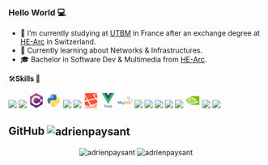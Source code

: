 ### Hello World :computer:

- 🔭 I’m currently studying at <a href="https://www.utbm.fr">UTBM</a> in France after an exchange degree at <a href="https://www.he-arc.ch">HE-Arc</a> in Switzerland. 
- :rocket: Currently learning about Networks & Infrastructures.
- :mortar_board: Bachelor in Software Dev & Multimedia from <a href="https://www.he-arc.ch">HE-Arc</a>. 


🛠️**Skills :floppy_disk:**

<code><img height="30" src="https://raw.githubusercontent.com/jmnote/z-icons/master/svg/java.svg"></code>
<code><img height="30" src="https://raw.githubusercontent.com/jmnote/z-icons/master/svg/cpp.svg"></code>
<code><img height="30" src="https://raw.githubusercontent.com/devicons/devicon/master/icons/csharp/csharp-original.svg"></code>
<code><img height="30" src="https://raw.githubusercontent.com/devicons/devicon/master/icons/python/python-original.svg"></code>
<code><img height="30" src="https://www.vectorlogo.zone/logos/kotlinlang/kotlinlang-icon.svg"></code>
<code><img height="30" src="https://upload.wikimedia.org/wikipedia/commons/9/99/Unofficial_JavaScript_logo_2.svg"></code>
<code><img height="30" src="https://raw.githubusercontent.com/devicons/devicon/master/icons/laravel/laravel-plain-wordmark.svg"></code>
<code><img height="30" src="https://raw.githubusercontent.com/devicons/devicon/master/icons/vuejs/vuejs-original-wordmark.svg"></code>
<code><img height="30" src="https://raw.githubusercontent.com/devicons/devicon/master/icons/mysql/mysql-original-wordmark.svg"></code>
<code><img height="30" src="https://upload.wikimedia.org/wikipedia/commons/0/0b/Qt_logo_2016.svg"></code>
<code><img height="30" src="https://www.vectorlogo.zone/logos/springio/springio-icon.svg"></code>
<code><img height="30" src="https://www.vectorlogo.zone/logos/gnu_bash/gnu_bash-icon.svg"></code>
<code><img height="30" src="https://www.vectorlogo.zone/logos/djangoproject/djangoproject-icon.svg"></code>
<code><img height="30" src="https://www.vectorlogo.zone/logos/unity3d/unity3d-icon.svg"></code>
<code><img height="30" src="https://raw.githubusercontent.com/vscode-icons/vscode-icons/master/icons/file_type_cuda.svg"></code>
<code><img height="30" src="https://keras.io/img/logo.png"></code>
<code><img height="30" src="https://upload.wikimedia.org/wikipedia/commons/thumb/7/78/Tesseract_OCR_logo_%28Google%29.png/220px-Tesseract_OCR_logo_%28Google%29.png"></code>


## GitHub <img align="center" src="https://img.shields.io/github/followers/adrienpaysant?style=social" alt="adrienpaysant" />

<p align="center"> <img align="center" src="https://github-readme-stats.vercel.app/api/top-langs/?username=adrienpaysant&layout=compact&langs_count=12" alt="adrienpaysant" />
  <img align="center" src="https://github-readme-stats.vercel.app/api?username=adrienpaysant&show_icons=true" alt="adrienpaysant" />
